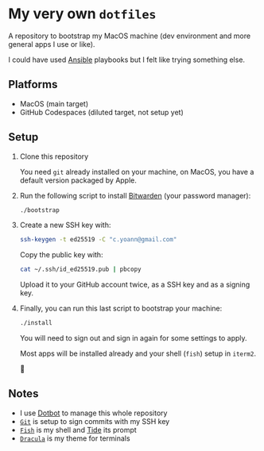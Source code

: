 # My very own `dotfiles`

A repository to bootstrap my MacOS machine (dev environment and more general apps I use or like).

I could have used [Ansible](https://www.ansible.com/) playbooks but I felt like trying something else.

## Platforms

- MacOS (main target)
- GitHub Codespaces (diluted target, not setup yet)

## Setup

1. Clone this repository

   You need `git` already installed on your machine, on MacOS, you have a default version packaged by Apple.

2. Run the following script to install [Bitwarden](https://bitwarden.com/) (your password manager):

   ```sh
   ./bootstrap
   ```

3. Create a new SSH key with:

   ```sh
   ssh-keygen -t ed25519 -C "c.yoann@gmail.com"
   ```

   Copy the public key with:

   ```sh
   cat ~/.ssh/id_ed25519.pub | pbcopy
   ```

   Upload it to your GitHub account twice, as a SSH key and as a signing key.

4. Finally, you can run this last script to bootstrap your machine:

   ```sh
   ./install
   ```

   You will need to sign out and sign in again for some settings to apply.

   Most apps will be installed already and your shell (`fish`) setup in `iterm2`.

   🤘

## Notes

- I use [Dotbot](https://github.com/anishathalye/dotbot) to manage this whole repository
- [`Git`](https://git-scm.com/doc) is setup to sign commits with my SSH key
- [`Fish`](https://fishshell.com/) is my shell and [Tide](https://github.com/IlanCosman/tide) its prompt
- [`Dracula`](https://draculatheme.com/) is my theme for terminals